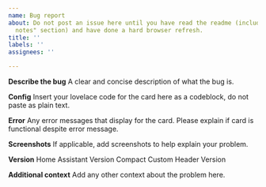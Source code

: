 ```yaml
---
name: Bug report
about: Do not post an issue here until you have read the readme (including "important
  notes" section) and have done a hard browser refresh.
title: ''
labels: ''
assignees: ''

---
```


**Describe the bug**
A clear and concise description of what the bug is.

**Config**
Insert your lovelace code for the card here as a codeblock, do not paste as plain text.

**Error**
Any error messages that display for the card. Please explain if card is functional despite error message.

**Screenshots**
If applicable, add screenshots to help explain your problem.

**Version**
Home Assistant Version
Compact Custom Header Version

**Additional context**
Add any other context about the problem here.
